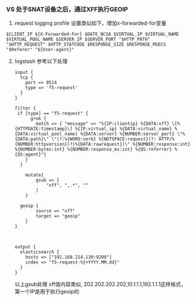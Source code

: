 ### VS 处于SNAT设备之后，通过XFF执行GEOIP

1. request logging profile 设置类似如下，增加x-forwarded-for变量

```
$CLIENT_IP ${X-Forwarded-For} $DATE_NCSA $VIRTUAL_IP $VIRTUAL_NAME $VIRTUAL_POOL_NAME $SERVER_IP $SERVER_PORT "$HTTP_PATH" "$HTTP_REQUEST" $HTTP_STATCODE $RESPONSE_SIZE $RESPONSE_MSECS "$Referer" "${User-agent}"
```

2. logstash 参考以下处理

   ```
   input {
     tcp {
       port => 8514
       type => 'f5-request'
     }
   }

   filter {
    if [type] == "f5-request" {
         grok {
           match => { "message" => "%{IP:clientip} %{DATA:xff} \[%{HTTPDATE:timestamp}\] %{IP:virtual_ip} %{DATA:virtual_name} %{DATA:virtual_pool_name} %{DATA:server} %{NUMBER:server_port} \"%{DATA:path}\" \"(?:%{WORD:verb} %{NOTSPACE:request}(?: HTTP/%{NUMBER:httpversion})?|%{DATA:rawrequest})\" %{NUMBER:response:int} %{NUMBER:bytes:int} %{NUMBER:response_ms:int} %{QS:referrer} %{QS:agent}"}
       }
     }

       mutate{
           gsub => [
               "xff", ",.*", ""
           ]
       }

     geoip {
           source => "xff"
           target => "geoip"
       }
   }



   output {
     elasticsearch {
       hosts => ["192.168.214.130:9200"]
       index => "f5-request-%{+YYYY.MM.dd}"
     }
   }
   ```

   以上gsub处理 xff值内容类似, 202.202.202.202,10.1.1.1,192.1.1.1这样格式，第一个IP是用于执行geoip的